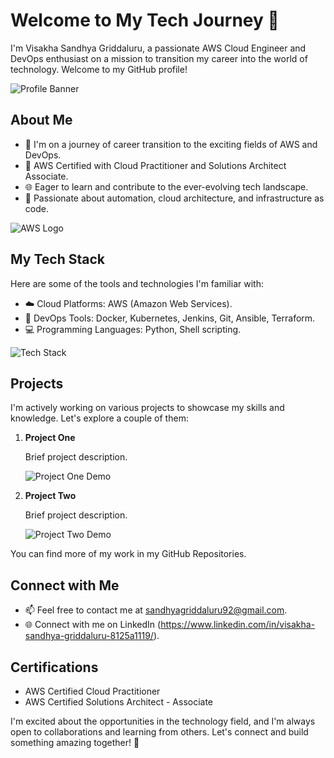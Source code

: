 # Welcome to My Tech Journey 👋

I'm Visakha Sandhya Griddaluru, a passionate AWS Cloud Engineer and DevOps enthusiast on a mission to transition my career into the world of technology. Welcome to my GitHub profile!

![Profile Banner](images/banner.jpg)

## About Me

- 🚀 I'm on a journey of career transition to the exciting fields of AWS and DevOps.
- 💼 AWS Certified with Cloud Practitioner and Solutions Architect Associate.
- 🌐 Eager to learn and contribute to the ever-evolving tech landscape.
- 🌟 Passionate about automation, cloud architecture, and infrastructure as code.

![AWS Logo](images/aws-logo.png)

## My Tech Stack

Here are some of the tools and technologies I'm familiar with:

- ☁️ Cloud Platforms: AWS (Amazon Web Services).
- 🚀 DevOps Tools: Docker, Kubernetes, Jenkins, Git, Ansible, Terraform.
- 💻 Programming Languages: Python, Shell scripting.


![Tech Stack](images/tech-stack.png)

## Projects

I'm actively working on various projects to showcase my skills and knowledge. Let's explore a couple of them:

1. **Project One**

   Brief project description.

   ![Project One Demo](gifs/project-one-demo.gif)

2. **Project Two**

   Brief project description.

   ![Project Two Demo](gifs/project-two-demo.gif)

You can find more of my work in my GitHub Repositories.

## Connect with Me

- 📫 Feel free to contact me at sandhyagriddaluru92@gmail.com.
- 🌐 Connect with me on LinkedIn (https://www.linkedin.com/in/visakha-sandhya-griddaluru-8125a1119/).

## Certifications

- AWS Certified Cloud Practitioner
- AWS Certified Solutions Architect - Associate

I'm excited about the opportunities in the technology field, and I'm always open to collaborations and learning from others. Let's connect and build something amazing together! 🚀
